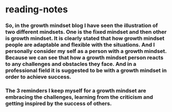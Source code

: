 # reading-notes

### **So, in the growth mindset blog I have seen the illustration of two different mindsets. One is the fixed mindset and then other is growth mindset. It is clearly stated that how growth mindset people are adaptable and flexible with the situations. And I personally consider my self as a person with a growth mindset. Because we can see that how a growth mindset person reacts to any challenges and obstacles they face. And in a professional field it is suggested to be with a growth mindset in order to achieve success.**

### The 3 reminders I keep myself for a growth mindset are embracing the challenges, learning from the criticism and getting inspired by the success of others.
